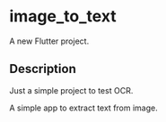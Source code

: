 # image_to_text

A new Flutter project.

## Description

Just a simple project to test OCR.

A simple app to extract text from image.
